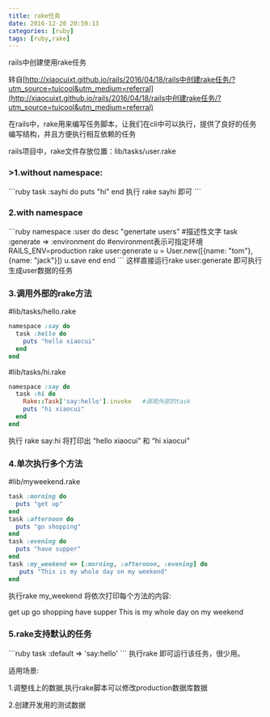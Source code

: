 ```yaml
---
title: rake任务
date: 2016-12-20 20:59:13
categories: [ruby]
tags: [ruby,rake]
---
```

rails中创建使用rake任务
<!-- more -->
转自[http://xiaocuixt.github.io/rails/2016/04/18/rails中创建rake任务/?utm_source=tuicool&utm_medium=referral](http://xiaocuixt.github.io/rails/2016/04/18/rails中创建rake任务/?utm_source=tuicool&utm_medium=referral)

在rails中，rake用来编写任务脚本，让我们在cli中可以执行，提供了良好的任务编写结构，并且方便执行相互依赖的任务

rails项目中，rake文件存放位置：lib/tasks/user.rake

<h3>>1.without namespace:</h3>
```ruby
task :sayhi do
  puts "hi"
end
执行 rake sayhi 即可
```
<h3>2.with namespace</h3>
```ruby
namespace :user do
   desc "genertate users"    #描述性文字
   task :generate => :environment do   #environment表示可指定环境 RAILS_ENV=production rake user:generate
       u = User.new([{name: "tom"},{name: "jack"}])
       u.save
   end
end
```
这样直接运行rake user:generate 即可执行生成user数据的任务

<h3>3.调用外部的rake方法</h3>

#lib/tasks/hello.rake
```ruby
namespace :say do
  task :hello do
    puts "hello xiaocui"
  end
end
```
#lib/tasks/hi.rake
```ruby
namespace :say do
  task :hi do
    Rake::Task['say:hello'].invoke   #调用外部的task
    puts "hi xiaocui"
  end
end
```
执行 rake say:hi 将打印出 “hello xiaocui” 和 “hi xiaocui”

<h3>4.单次执行多个方法</h3>

#lib/myweekend.rake
```ruby
task :morning do
  puts "get up"
end
task :afternoon do
  puts "go shopping"
end
task :evening do
  puts "have supper"
end
task :my_weekend => [:morning, :afternoon, :evening] do
   puts "This is my whole day on my weekend"
end
```
执行rake my_weekend 将依次打印每个方法的内容:

get up
go shopping
have supper
This is my whole day on my weekend
<h3>5.rake支持默认的任务</h3>
```ruby
task :default => 'say:hello'
```
执行rake 即可运行该任务，很少用。

﻿适用场景:

1.调整线上的数据,执行rake脚本可以修改production数据库数据

2.创建开发用的测试数据

<!--<img src="/images/6.png" width="800" height="263" />-->
<!--<font color=#FF6666></font>-->
